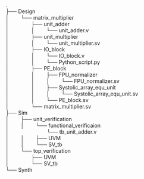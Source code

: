 .  
├── Design  
│ &emsp;&emsp;└── matrix_multiplier  
│&emsp;&emsp;&emsp;&emsp;       ├── unit_adder  
│&emsp;&emsp;&emsp;&emsp;       │&emsp;&emsp;  └── unit_adder.v  
│&emsp;&emsp;&emsp;&emsp;       ├── unit_multiplier  
│&emsp;&emsp;&emsp;&emsp;       │&emsp;&emsp;  └── unit_multiplier.sv  
│&emsp;&emsp;&emsp;&emsp;       ├── IO_block  
│&emsp;&emsp;&emsp;&emsp;       │&emsp;&emsp;  └── IO_block.v  
│&emsp;&emsp;&emsp;&emsp;       │&emsp;&emsp;  └── Python_script.py  
│&emsp;&emsp;&emsp;&emsp;       ├── PE_block  
│&emsp;&emsp;&emsp;&emsp;       │&emsp;&emsp;   ├── FPU_normalizer  
│&emsp;&emsp;&emsp;&emsp;       │&emsp;&emsp;   │&emsp;&emsp;  └── FPU_normalizer.sv  
│&emsp;&emsp;&emsp;&emsp;       │&emsp;&emsp;   ├── Systolic_array_equ_unit  
│&emsp;&emsp;&emsp;&emsp;       │&emsp;&emsp;   │&emsp;&emsp;   └── Systolic_array_equ_unit.sv  
│&emsp;&emsp;&emsp;&emsp;       │&emsp;&emsp;   └── PE_block.sv  
│&emsp;&emsp;&emsp;&emsp;       └── matrix_multiplier.sv  
├── Sim  
│&emsp;&emsp;   ├── unit_verification  
│&emsp;&emsp;   │&emsp;&emsp;  └── functional_verificaion  
│&emsp;&emsp;&emsp;&emsp;&emsp;&emsp;&emsp; └── tb_unit_adder.v  
│&emsp;&emsp;   │&emsp;&emsp;   ├── UVM  
│&emsp;&emsp;   │&emsp;&emsp;   └── SV_tb  
│&emsp;&emsp;   └── top_verification  
│&emsp;&emsp;&emsp;&emsp;       ├── UVM  
│&emsp;&emsp;&emsp;&emsp;       └── SV_tb  
└── Synth  

